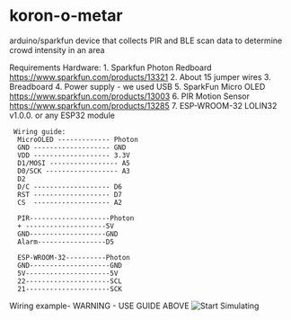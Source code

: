 # koron-o-metar
arduino/sparkfun device that collects PIR and BLE scan data to determine crowd intensity in an area


Requirements
  Hardware:
    1. Sparkfun Photon Redboard https://www.sparkfun.com/products/13321
    2. About 15 jumper wires
    3. Breadboard
    4. Power supply - we used USB
    5. SparkFun Micro OLED https://www.sparkfun.com/products/13003
    6. PIR Motion Sensor https://www.sparkfun.com/products/13285
    7. ESP-WROOM-32 LOLIN32 v1.0.0. or any ESP32 module


     Wiring guide:
      MicroOLED ------------- Photon
      GND ------------------- GND
      VDD ------------------- 3.3V 
      D1/MOSI ----------------- A5 
      D0/SCK ------------------ A3 
      D2 
      D/C ------------------- D6 
      RST ------------------- D7 
      CS  ------------------- A2
     
      PIR--------------------Photon
      + --------------------5V
      GND-------------------GND
      Alarm-----------------D5
      
      ESP-WROOM-32----------Photon
      GND--------------------GND
      5V---------------------5V
      22---------------------SCL
      21---------------------SCK
      
      
      
 Wiring example- WARNING - USE GUIDE ABOVE
 ![Start Simulating](https://user-images.githubusercontent.com/76110238/122606330-1234c300-d079-11eb-97d0-16c0170ef097.png)
      
